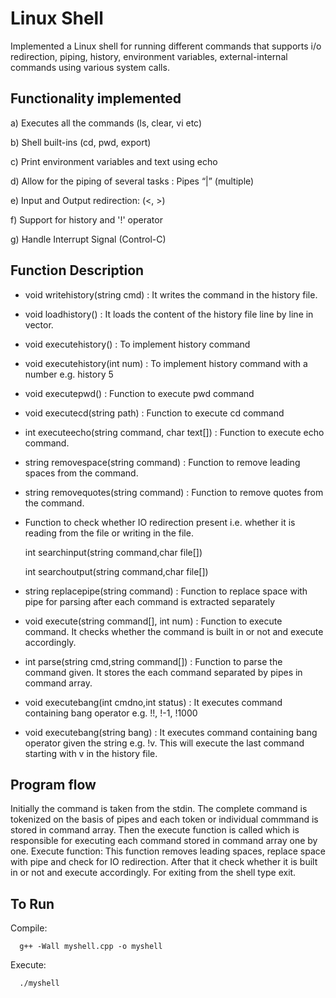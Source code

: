 # Linux Shell

Implemented a Linux shell for running different commands that supports i/o redirection, piping, history, environment variables, external-internal commands using various system calls.

## Functionality implemented

a) Executes all the commands (ls, clear, vi etc) 

b) Shell built-ins (cd, pwd, export) 

c) Print environment variables and text using echo

d) Allow for the piping of several tasks :  Pipes “|” (multiple) 

e) Input and Output redirection: (<, >) 

f) Support for history and '!' operator 

g) Handle Interrupt Signal (Control-C)

## Function Description

* void writehistory(string cmd) : It writes the command in the history file.
    
* void loadhistory() : It loads the content of the history file line by line in vector.
    
* void executehistory() : To implement history command    
    
* void executehistory(int num) : To implement history command with a number e.g. history 5

* void executepwd() : Function to execute pwd command

* void executecd(string path) : Function to execute cd command

* int executeecho(string command, char text[]) : Function to execute echo command.

* string removespace(string command) : Function to remove leading spaces from the command.

* string removequotes(string command) : Function to remove quotes from the command.

* Function to check whether IO redirection present i.e. whether it is reading from the file or writing in the file.
    
    int searchinput(string command,char file[])
 
    int searchoutput(string command,char file[])

* string replacepipe(string command) : Function to replace space with pipe for parsing after each command is extracted separately

* void execute(string command[], int num) : Function to execute command. It checks whether the command is built in or not and execute accordingly.

* int parse(string cmd,string command[]) : Function to parse the command given. It stores the each command separated by pipes in command array.

* void executebang(int cmdno,int status) : It executes command containing bang operator e.g. !!, !-1, !1000  
  
* void executebang(string bang) : It executes command containing bang operator given the string e.g. !v. This will execute the last command starting with v in the history file. 


## Program flow

Initially the command is taken from the stdin. 
The complete command is tokenized on the basis of pipes and each token or individual commmand is stored in command array.
Then the execute function is called which is responsible for executing each command stored in command array one by one.
Execute function: This function removes leading spaces, replace space with pipe and check for IO redirection. After that it check whether it is built in or not and execute accordingly.
For exiting from the shell type exit.

## To Run

 Compile:	
      
      g++ -Wall myshell.cpp -o myshell

  Execute:
      
      ./myshell
